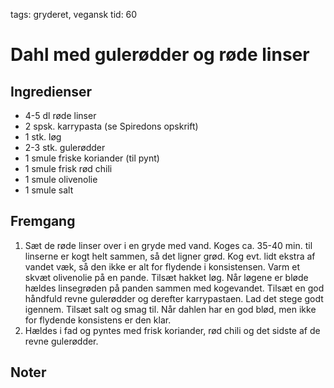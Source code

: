 tags: gryderet, vegansk
tid: 60

# Dahl med gulerødder og røde linser

## Ingredienser
  - 4-5 dl røde linser
  - 2 spsk. karrypasta (se Spiredons opskrift)
  - 1 stk. løg
  - 2-3 stk. gulerødder
  - 1 smule friske koriander (til pynt)
  - 1 smule frisk rød chili
  - 1 smule olivenolie
  - 1 smule salt

## Fremgang
  1. Sæt de røde linser over i en gryde med vand. Koges ca. 35-40 min. til linserne er kogt helt sammen, så det ligner grød. Kog evt. lidt ekstra af vandet væk, så den ikke er alt for flydende i konsistensen. Varm et skvæt olivenolie på en pande. Tilsæt hakket løg. Når løgene er bløde hældes linsegrøden på panden sammen med kogevandet. Tilsæt en god håndfuld revne gulerødder og derefter karrypastaen. Lad det stege godt igennem. Tilsæt salt og smag til. Når dahlen har en god blød, men ikke for flydende konsistens er den klar. 
  2. Hældes i fad og pyntes med frisk koriander, rød chili og det sidste af de revne gulerødder. 

## Noter
